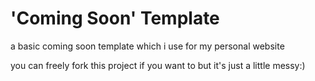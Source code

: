 
# 'Coming Soon' Template

a basic coming soon template which i use for my personal website

you can freely fork this project if you want to but it's just a little messy:)

